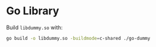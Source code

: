 # Go Library

Build `libdummy.so` with:
```bash
go build -o libdummy.so -buildmode=c-shared ./go-dummy
```
